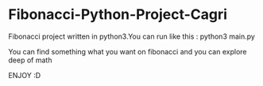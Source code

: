 # Fibonacci-Python-Project-Cagri
  Fibonacci project written in python3.You can  run like this : python3 main.py
  
 You can find something what you want on fibonacci and you can explore deep of math
 
 ENJOY :D
